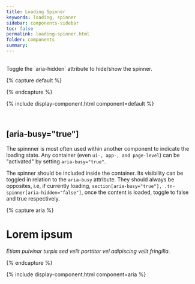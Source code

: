 ```yaml
---
title: Loading Spinner
keywords: loading, spinner
sidebar: components-sidebar
toc: false
permalink: loading-spinner.html
folder: components
summary:
---
```


<br>
Toggle the `aria-hidden` attribute to hide/show the spinner.

{% capture default %}
<div class="tn-spinner" aria-hidden="false" aria-label="Loading">
    <div></div>
</div>
{% endcapture %}

{% include display-component.html component=default %}

<br>

## [aria-busy="true"]
The spinnner is most often used within another component to indicate the loading state. Any container (even `ui-, app-, and page-level`) can be "activated" by setting `aria-busy="true"`.

The spinner should be included inside the container. Its visibility can be toggled in relation to the `aria-busy` attribute. They should always be opposites, i.e, if currently loading, `section[aria-busy="true"], .tn-spinner[aria-hidden="false"]`, once the content is loaded, toggle to false and true respectively.

{% capture aria %}
<div class="tn-panel" aria-busy="true">
    <div class="tn-spinner" aria-hidden="false" aria-label="Loading">
        <div></div>
    </div>
    <div class="tn-panel__header">
        <h1 class="tn-panel__title">Lorem ipsum</h1>
    </div>
    <!-- Loaded content goes here -->
    <div class="tn-panel__footer">
        <p><em>Etiam pulvinar turpis sed velit porttitor vel adipiscing velit fringilla.</em></p>
    </div>
</div>
{% endcapture %}

{% include display-component.html component=aria %}
